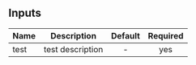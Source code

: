 
## Inputs

| Name | Description | Default | Required |
|------|-------------|:-----:|:-----:|
| test | test description | - | yes |

